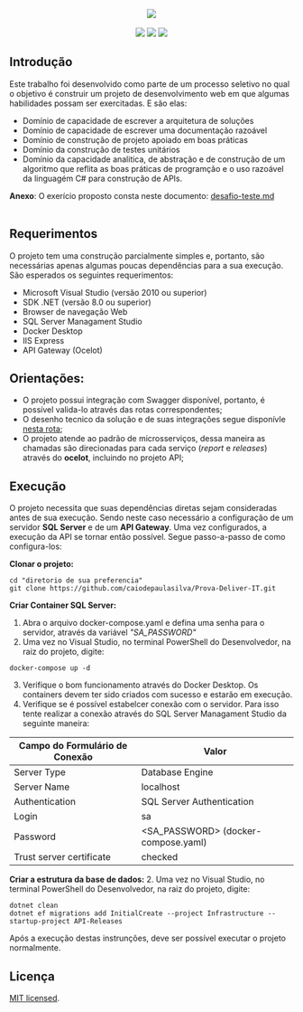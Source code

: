 <p align="center">    
  <img src="https://github.com/caiodepaulasilva/Spike-Verity-BancoCarrefour/assets/36136627/1d20b966-01c2-49c8-9b1c-f3ebfe59d6c1"/>  
  <br><br>
  <img src="https://img.shields.io/badge/status-work%20in%20progress-red?style=for-the-badge"/>  
  <img src="https://img.shields.io/badge/.NET-5C2D91?style=for-the-badge&logo=.net&logoColor=white"/>  
  <img src="https://img.shields.io/badge/c%23-%23239120.svg?style=for-the-badge&logo=c-sharp&logoColor=white"/>    
</p>

## Introdução

Este trabalho foi desenvolvido como parte de um processo seletivo no qual o objetivo é construir um projeto de desenvolvimento web em que algumas habilidades possam ser exercitadas. E são elas:
- Domínio de capacidade de escrever a arquitetura de soluções
- Domínio de capacidade de escrever uma documentação razoável
- Domínio de construção de projeto apoiado em boas práticas
- Domínio da construção de testes unitários
- Domínio da capacidade analitica, de abstração e de construção de um algoritmo que reflita as boas práticas de programção e o uso razoável da linguagém C# para construção de APIs.

**Anexo**: O exerício proposto consta neste documento: [desafio-teste.md](https://github.com/caiodepaulasilva/Spike-Verity-BancoCarrefour/files/15140171/desafio-teste.md)
<br><br>


## Requerimentos


 O projeto tem uma construção parcialmente simples e, portanto, são necessárias apenas algumas poucas dependências para a sua execução. São esperados os seguintes requerimentos:

- Microsoft Visual Studio (versão 2010 ou superior)
- SDK .NET (versão 8.0 ou superior)
- Browser de navegação Web
- SQL Server Managament Studio
- Docker Desktop
- IIS Express
- API Gateway (Ocelot)

## Orientações:
- O projeto possui integração com Swagger disponível, portanto, é possível valida-lo através das rotas correspondentes;
- O desenho tecnico da solução e de suas integrações segue disponívle [nesta rota]();
- O projeto atende ao padrão de microsserviços, dessa maneira as chamadas são direcionadas para cada serviço (*report* e *releases*) através do **ocelot**, incluindo no projeto API;

## Execução
O projeto necessita que suas dependências diretas sejam consideradas antes de sua execução. Sendo neste caso necessário a configuração de um servidor **SQL Server** e de um **API Gateway**.  Uma vez configurados, a execução da API se tornar então possível. Segue passo-a-passo de como configura-los:

**Clonar o projeto:**
```
cd "diretorio de sua preferencia"
git clone https://github.com/caiodepaulasilva/Prova-Deliver-IT.git
```
**Criar Container SQL Server:**
1. Abra o arquivo docker-compose.yaml e defina uma senha para o servidor, através da variável *"SA_PASSWORD"*
2. Uma vez no Visual Studio, no terminal PowerShell do Desenvolvedor, na raiz do projeto, digite:
```
docker-compose up -d
```
3. Verifique o bom funcionamento através do Docker Desktop. Os containers devem ter sido criados com sucesso e estarão em execução.
4. Verifique se é possível estabelcer conexão com o servidor. Para isso tente realizar a conexão através do SQL Server Managament Studio da seguinte maneira:

| Campo do Formulário de Conexão | Valor                               |
| ------------------------------ | ----------------------------------- |
| Server Type                    | Database Engine                     |
| Server Name                    | localhost                           |
| Authentication                 | SQL Server Authentication           |
| Login                          | sa                                  |
| Password                       | <SA_PASSWORD> (docker-compose.yaml) |
| Trust server certificate       | checked                             |

**Criar a estrutura da base de dados:**
2. Uma vez no Visual Studio, no terminal PowerShell do Desenvolvedor, na raiz do projeto, digite:
```
dotnet clean
dotnet ef migrations add InitialCreate --project Infrastructure --startup-project API-Releases
```
Após a execução destas instrunções, deve ser possível executar o projeto normalmente.


## Licença

[MIT licensed](./LICENSE).
